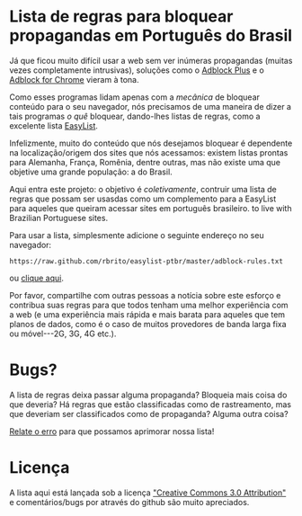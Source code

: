# Lista de regras para bloquear propagandas em Português do Brasil

Já que ficou muito difícil usar a web sem ver inúmeras propagandas (muitas
vezes completamente intrusivas), soluções como o [Adblock Plus][0] e o
[Adblock for Chrome][1] vieram à tona.

Como esses programas lidam apenas com a *mecânica* de bloquear conteúdo para
o seu navegador, nós precisamos de uma maneira de dizer a tais programas *o
quê* bloquear, dando-lhes listas de regras, como a excelente lista
[EasyList][2].

Infelizmente, muito do conteúdo que nós desejamos bloquear é dependente
na localização/origem dos sites que nós acessamos: existem listas prontas
para Alemanha, França, Romênia, dentre outras, mas não existe uma que
objetive uma grande população: a do Brasil.

Aqui entra este projeto: o objetivo é *coletivamente*, contruir uma lista de
regras que possam ser usasdas como um complemento para a EasyList para
aqueles que queiram acessar sites em português brasileiro.
to live with Brazilian Portuguese sites.

Para usar a lista, simplesmente adicione o seguinte endereço no seu
navegador:

    https://raw.github.com/rbrito/easylist-ptbr/master/adblock-rules.txt

ou <a href="abp:subscribe?location=https://raw.github.com/rbrito/easylist-ptbr/master/adblock-rules.txt" title="Bloqueio de propagandas pt-BR">clique aqui</a>.

Por favor, compartilhe com outras pessoas a notícia sobre este esforço e
contribua suas regras para que todos tenham uma melhor experiência com a web
(e uma experiência mais rápida e mais barata para aqueles que tem planos de
dados, como é o caso de muitos provedores de banda larga fixa ou móvel---2G,
3G, 4G etc.).

# Bugs?

A lista de regras deixa passar alguma propaganda? Bloqueia mais coisa do que
deveria? Há regras que estão classificadas como de rastreamento, mas que
deveriam ser classificados como de propaganda? Alguma outra coisa?

[Relate o erro][5] para que possamos aprimorar nossa lista!

# Licença

A lista aqui está lançada sob a licença
["Creative Commons 3.0 Attribution"][4] e comentários/bugs por através do
github são muito apreciados.


[0]: http://adblockplus.org/en/
[1]: https://chrome.google.com/extensions/detail/gighmmpiobklfepjocnamgkkbiglidom
[2]: https://adblockplus.org/en/subscriptions
[4]: http://creativecommons.org/licenses/by/3.0/
[5]: https://github.com/rbrito/easylist-ptbr/issues
